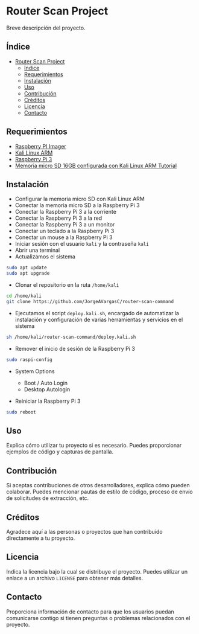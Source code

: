 # Router Scan Project

Breve descripción del proyecto.

## Índice

- [Router Scan Project](#router-scan-project)
  - [Índice](#índice)
  - [Requerimientos](#requerimientos)
  - [Instalación](#instalación)
  - [Uso](#uso)
  - [Contribución](#contribución)
  - [Créditos](#créditos)
  - [Licencia](#licencia)
  - [Contacto](#contacto)

## Requerimientos

- [Raspberry PI Imager](https://www.raspberrypi.com/software/)
- [Kali Linux ARM](https://www.kali.org/get-kali/#kali-arm)
- [Raspberry Pi 3](https://www.raspberrypi.org/products/raspberry-pi-3-model-b/)
- [Memoria micro SD 16GB configurada con Kali Linux ARM Tutorial](https://www.youtube.com/watch?v=6gDRQ1DqHM4)

## Instalación

- Configurar la memoria micro SD con Kali Linux ARM
- Conectar la memoria micro SD a la Raspberry Pi 3
- Conectar la Raspberry Pi 3 a la corriente
- Conectar la Raspberry Pi 3 a la red
- Conectar la Raspberry Pi 3 a un monitor
- Conectar un teclado a la Raspberry Pi 3
- Conectar un mouse a la Raspberry Pi 3
- Iniciar sesión con el usuario `kali` y la contraseña `kali`
- Abrir una terminal
- Actualizamos el sistema

```bash
sudo apt update
sudo apt upgrade
```
- Clonar el repositorio en la ruta `/home/kali`

```bash
cd /home/kali
git clone https://github.com/JorgeAVargasC/router-scan-command
```

- Ejecutamos el script `deploy.kali.sh`, encargado de automatizar la instalación y configuración de varias herramientas y servicios en el sistema

```bash
sh /home/kali/router-scan-command/deploy.kali.sh
```

- Remover el inicio de sesión de la Raspberry Pi 3

```bash
sudo raspi-config
```

- System Options
   - Boot / Auto Login
  - Desktop Autologin

- Reiniciar la Raspberry Pi 3

```bash
sudo reboot
```

## Uso

Explica cómo utilizar tu proyecto si es necesario. Puedes proporcionar ejemplos de código y capturas de pantalla.

## Contribución

Si aceptas contribuciones de otros desarrolladores, explica cómo pueden colaborar. Puedes mencionar pautas de estilo de código, proceso de envío de solicitudes de extracción, etc.

## Créditos

Agradece aquí a las personas o proyectos que han contribuido directamente a tu proyecto.

## Licencia

Indica la licencia bajo la cual se distribuye el proyecto. Puedes utilizar un enlace a un archivo `LICENSE` para obtener más detalles.

## Contacto

Proporciona información de contacto para que los usuarios puedan comunicarse contigo si tienen preguntas o problemas relacionados con el proyecto.
